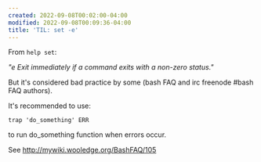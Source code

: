 ```yaml
---
created: 2022-09-08T00:02:00-04:00
modified: 2022-09-08T00:09:36-04:00
title: 'TIL: set -e'
---
```


From ``` help set ```:

*"e Exit immediately if a command exits with a non-zero status."*

But it's considered bad practice by some (bash FAQ and irc freenode #bash FAQ authors).

It's recommended to use:

```trap 'do_something' ERR```

to run do_something function when errors occur.

See http://mywiki.wooledge.org/BashFAQ/105
